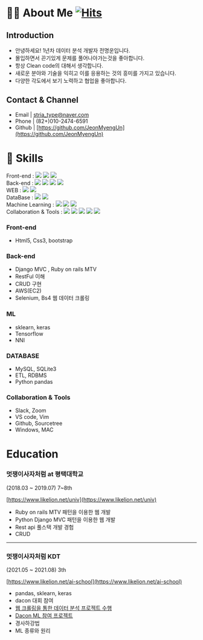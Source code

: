 # 🧑‍💻 About Me [![Hits](https://hits.seeyoufarm.com/api/count/incr/badge.svg?url=https%3A%2F%2Fgithub.com%2FJeonMyengUn&count_bg=%2379C83D&title_bg=%23555555&icon=&icon_color=%23E7E7E7&title=Visitor&edge_flat=false)](https://hits.seeyoufarm.com)

## Introduction

- 안녕하세요! 1년차 데이터 분석 개발자 전명운입니다.
- 몰입하면서 끈기있게 문제를 풀어나아가는것을 좋아합니다.
- 항상 Clean code의 대해서 생각합니다.
- 새로운 분야와 기술을 익히고 이를 응용하는 것의 흥미를 가지고 있습니다.
- 다양한 각도에서 보기 노력하고 협업을 좋아합니다.

## Contact & Channel

- Email | [stria_type@naver.com](mailto:stria_type@naver.com)
- Phone | (82+)010-2474-6591
- Github |  [https://github.com/JeonMyengUn](https://github.com/JeonMyengUn)


# 🔨 Skills

<!DOCTYPE html>
<html lang="en">
<head>
    <meta charset="UTF-8">
    <meta http-equiv="X-UA-Compatible" content="IE=edge">
    <meta name="viewport" content="width=device-width, initial-scale=1.0">
    <link href="https://cdn.jsdelivr.net/npm/bootstrap@5.1.1/dist/css/bootstrap.min.css" rel="stylesheet" integrity="sha384-F3w7mX95PdgyTmZZMECAngseQB83DfGTowi0iMjiWaeVhAn4FJkqJByhZMI3AhiU" crossorigin="anonymous">
</head>
<body>
    <div class="container-fluid", id="skills">
        Front-end : 
        <span><img src="https://img.shields.io/badge/HTML-e34f26?style=flat&logo=html5&logoColor=white"/></span> <!-- HTML -->
        <span><img src="https://img.shields.io/badge/CSS-1572b6?style=flat&logo=css3&logoColor=white"/></span> <!-- CSS -->
        <span><img src="https://img.shields.io/badge/Bootstrap-7952B3?style=flat&logo=Bootstrap&logoColor=white"/></span> <!-- Bootstrap -->
        <br>
        Back-end : 
        <span><img src="https://img.shields.io/badge/Python-Pandas-1572b6?style=flat&logo=pandas&logoColor=white"/></span> <!-- Python-pandas -->
        <span><img src="https://img.shields.io/badge/Python-Numpy-013143?style=flat&logo=numpy&logoColor=white"/></span> <!-- Python-numpy -->
        <span><img src="https://img.shields.io/badge/Selenium-43B02A?style=flat&logo=Selenium&logoColor=white"/></span> <!-- Selenium -->
        <span><img src="https://img.shields.io/badge/BS4-236180?style=flat&logo=Beasutiful Soup&logoColor=white"/></span> <!-- Selenium -->
        <br>
        WEB : 
        <span><img src="https://img.shields.io/badge/Python-Django-092E20?style=flat&logo=Django&logoColor=white"/></span> <!-- Python-Django -->
        <span><img src="https://img.shields.io/badge/Ruby on rails-CC0000?style=flat&logo=Ruby on rails&logoColor=white"/></span> <!-- Ruby on rails -->
        <br>
        DataBase : 
        <span><img src="https://img.shields.io/badge/MySQL-4479A1?style=flat&logo=MySQL&logoColor=white"/></span> <!-- MYSQL -->
        <span><img src="https://img.shields.io/badge/SQLite-003B57?style=flat&logo=SQLite&logoColor=white"/></span> <!-- SQLite -->
        <br>
        Machine Learning : 
        <span><img src="https://img.shields.io/badge/TensorFlow-FF6F00?style=flat&logo=TensorFlow&logoColor=white"/></span> <!-- Tensorflow -->
        <span><img src="https://img.shields.io/badge/keras-D00000?style=flat&logo=Keras&logoColor=white"/></span> <!-- Keras -->
        <span><img src="https://img.shields.io/badge/Sklearn-F7931E?style=flat&logo=scikit-learn&logoColor=white"/></span> <!-- Sklearn -->
        <br>
        Collaboration & Tools :
        <span><img src="https://img.shields.io/badge/GitHub-181717?style=flat&logo=github&logoColor=white"/></span> <!-- Github -->
        <span><img src="https://img.shields.io/badge/Amazon AWS-232F3E?style=flat&logo=AWS&logoColor=white"/></span> <!-- AWS -->
        <span><img src="https://img.shields.io/badge/macOS-000000?style=flat&logo=MacOS&logoColor=white"/></span> <!-- MacOS -->
        <span><img src="https://img.shields.io/badge/Windows-0078D6?style=flat&logo=Windows&logoColor=white"/></span> <!-- Windows -->
        <span><img src="https://img.shields.io/badge/docker-2496ED?style=flat&logo=Docker&logoColor=white"/></span> <!-- Doker -->
    </div>

</body>
</html>

### Front-end

- Html5, Css3, bootstrap

### Back-end

- Django MVC , Ruby on rails MTV
- RestFul 이해
- CRUD 구현
- AWS(EC2)
- Selenium, Bs4 웹 데이터 크롤링

### ML

- sklearn, keras
- Tensorflow
- NNI

### DATABASE

- MySQL, SQLite3
- ETL, RDBMS
- Python pandas

### Collaboration & Tools

- Slack, Zoom
- VS code, Vim
- Github, Sourcetree
- Windows, MAC

# Education

### 멋쟁이사자처럼 at 평택대학교

(2018.03 ~ 2019.07) 7~8th

[https://www.likelion.net/univ](https://www.likelion.net/univ)

- Ruby on rails MTV 패턴을 이용한 웹 개발
- Python Django MVC 패턴을 이용한 웹 개발
- Rest api 풀스택 개발 경험
- CRUD
---
### 멋쟁이사자처럼 KDT

(2021.05 ~ 2021.08) 3th

[https://www.likelion.net/ai-school](https://www.likelion.net/ai-school)

- pandas, sklearn, keras
- dacon 대회 참여
- [웹 크롤링을 통한 데이터 분석 프로젝트 수행](https://github.com/Likelon-Melon-Analysis/Likelion_KDT_Melon_Analysis)
- [Dacon ML 참여 프로젝트](https://github.com/Likelion-ML-Project/ML_Project)
- 경사하강법
- ML 종류와 원리
